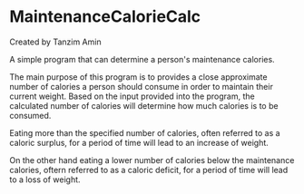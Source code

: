 # MaintenanceCalorieCalc
Created by Tanzim Amin

A simple program that can determine a person's maintenance calories.

The main purpose of this program is to provides a close approximate number of calories a person should consume in order to maintain their current weight. Based on the input provided into the program, the calculated number of calories will determine how much calories is to be consumed. 

Eating more than the specified number of calories, often referred to as a caloric surplus, for a period of time will lead to an increase of weight. 

On the other hand eating a lower number of calories below the maintenance calories, oftern referred to as a caloric deficit, for a period of time will lead to a loss of weight.
